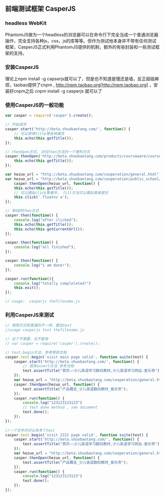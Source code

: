 ## 前端测试框架 CasperJS 

### headless WebKit

PhantomJS做为一个headless的浏览器可以在命令行下完全当成一个普通浏览器操作，完全支持各种js，css，js的库等等。但作为测试他本身并不带有任何测试框架，CasperJS正式利用PhantomJS提供的机制，额外的有些封装和一些测试框架的支持。

### 安装CasperJS

理论上npm install -g capserjs就可以了，但是也不知道是慢还是墙，反正超级麻烦，taobao提供了cnpm , http://npm.taobao.org[http://npm.taobao.org] ，安装好cnpm之后 cnpm install -g casperjs 就可以了

### 使用CasperJS的一般功能

```Javascript
var casper = require('casper').create();

// 开始请求
casper.start('http://beta.shuobaotang.com/', function() {
    // 可以获得title等各种属性
    this.echo(this.getTitle());
});

// thenOpen方式, 对应then方法的一个便利方式
casper.thenOpen('http://beta.shuobaotang.com/products/courseware/courseware.html', function() {
    this.echo(this.getTitle());
});

var hezuo_url = "http://beta.shuobaotang.com/cooperation/general.html";                                                                                                     
var hezuo_url = "http://beta.shuobaotang.com/cooperation/public_school/cases.html";
    casper.thenOpen(hezuo_url, function() {
    this.echo(this.getTitle());
    // 可以模拟click等事件， fill方法可以模拟表单提交
    this.click('.floatnv a');
});

// 单纯的then方式
casper.then(function() {
    console.log("after clicked");
    this.echo(this.getTitle());
    this.echo(this.getCurrentUrl());
});

casper.then(function() {
    console.log("all finished");
});

casper.then(function() {
    console.log("i am done!");
});

casper.run(function(){
    console.log("totally compleleted!")
    this.exit();
});

// usage:  casperjs thefilename.js
```

### 利用CasperJS来测试

```Javascript
// 使用方式和普通的不一样，要加test
//usage casperjs test thefilename.js

// 这个不需要，也不能有
// var casper = require('casper').create();

// test.begin方法，参考帮助文档
casper.test.begin('visit main page valid', function suite(test) {
    casper.start('http://beta.shuobaotang.com/', function() {
        // 很多assert方法 参考文档
        test.assertTitle("首页——少儿英语学习数码教材,少儿英语学习网站-爱乐奇");
    }); 
    var hezuo_url = "http://beta.shuobaotang.com/cooperation/general.html";
    casper.thenOpen(hezuo_url, function() {
        test.assertTitle("产品概览_少儿英语数码教材_爱乐奇");
    }); 
    casper.run(function() {
        console.log("123123123123")
        // test done method , see document 
        test.done();
    }); 
});
 
//一个文件内可以有多个test
casper.test.begin('visit 2222 page valid', function suite(test) {
    casper.start('http://beta.shuobaotang.com/', function() {
        test.assertTitle("首页——少儿英语学习数码教材,少儿英语学习网站-爱乐奇");
    }); 
    var hezuo_url = "http://beta.shuobaotang.com/cooperation/general.html";
    casper.thenOpen(hezuo_url, function() {
        test.assertTitle("产品概览_少儿英语数码教材_爱乐奇");
    }); 
    casper.run(function() {
        console.log("123123123123")
        test.done();
    }); 
});
```
